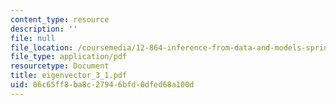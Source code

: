 ```yaml
---
content_type: resource
description: ''
file: null
file_location: /coursemedia/12-864-inference-from-data-and-models-spring-2005/06c65ff8ba8c27946bfd0dfed68a100d_eigenvector_3_1.pdf
file_type: application/pdf
resourcetype: Document
title: eigenvector_3_1.pdf
uid: 06c65ff8-ba8c-2794-6bfd-0dfed68a100d
---
```

